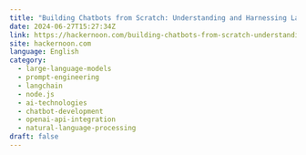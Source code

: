 ```yaml
---
title: "Building Chatbots from Scratch: Understanding and Harnessing Large Language Models (LLMs)"
date: 2024-06-27T15:27:34Z
link: https://hackernoon.com/building-chatbots-from-scratch-understanding-and-harnessing-large-language-models-llms?source=rss&utm_medium=RSS&utm_source=news.12bit.vn
site: hackernoon.com
language: English
category:
  - large-language-models
  - prompt-engineering
  - langchain
  - node.js
  - ai-technologies
  - chatbot-development
  - openai-api-integration
  - natural-language-processing
draft: false
---
```

